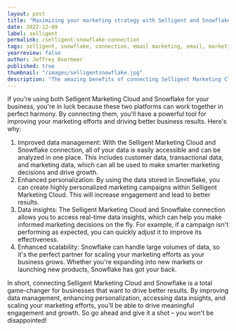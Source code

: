 ```yaml
---
layout: post
title: "Maximizing your marketing strategy with Selligent and Snowflake integration"
date: 2022-12-09
label: selligent
permalink: /selligent-snowflake-connection
tags: selligent, snowflake, connection, email marketing, email, marketing
yearreview: false
author: Jeffrey Overmeer
published: true
thumbnail: "/images/selligentsnowflake.jpg"
description: "The amazing benefits of connecting Selligent Marketing Cloud and Snowflake"
---
```


If you're using both Selligent Marketing Cloud and Snowflake for your business, you're in luck because these two platforms can work together in perfect harmony. By connecting them, you'll have a powerful tool for improving your marketing efforts and driving better business results. Here's why:

1. Improved data management: With the Selligent Marketing Cloud and Snowflake connection, all of your data is easily accessible and can be analyzed in one place. This includes customer data, transactional data, and marketing data, which can all be used to make smarter marketing decisions and drive growth.
1. Enhanced personalization: By using the data stored in Snowflake, you can create highly personalized marketing campaigns within Selligent Marketing Cloud. This will increase engagement and lead to better results.
1. Data insights: The Selligent Marketing Cloud and Snowflake connection allows you to access real-time data insights, which can help you make informed marketing decisions on the fly. For example, if a campaign isn't performing as expected, you can quickly adjust it to improve its effectiveness.
1. Enhanced scalability: Snowflake can handle large volumes of data, so it's the perfect partner for scaling your marketing efforts as your business grows. Whether you're expanding into new markets or launching new products, Snowflake has got your back.

In short, connecting Selligent Marketing Cloud and Snowflake is a total game-changer for businesses that want to drive better results. By improving data management, enhancing personalization, accessing data insights, and scaling your marketing efforts, you'll be able to drive meaningful engagement and growth. So go ahead and give it a shot – you won't be disappointed!